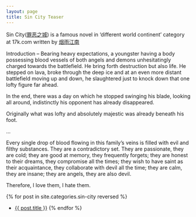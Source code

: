 ```yaml
---
layout: page
title: Sin City Teaser
---
```


Sin City([罪恶之城](http://www.17k.com/book/117302.html)) is a famous novel in ‘different world continent’ category at 17k.com written by [烟雨江南](http://www.17k.com/zuozhe/161)

Introduction – Bearing heavy expectations, a youngster having a body possessing blood vessels of both angels and demons unhesitatingly charged towards the battlefield. He bring forth destruction but also life. He stepped on lava, broke through the deep ice and at an even more distant battlefield moving up and down, he slaughtered just to knock down that one lofty figure far ahead.

In the end, there was a day on which he stopped swinging his blade, looking all around, indistinctly his opponent has already disappeared.

Originally what was lofty and absolutely majestic was already beneath his foot.

...

Every single drop of blood flowing in this family’s veins is filled with evil and filthy substances. They are a contradictory set. They are passionate, they are cold; they are good at memory, they frequently forgets; they are honest to their dreams, they compromise all the times; they wish to have saint as their acquaintance, they collaborate with devil all the time; they are calm, they are insane; they are angels, they are also devil.

Therefore, I love them, I hate them.

{% for post in site.categories.sin-city reversed %}
* [{{ post.title }}]({{site.baseurl}}{{post.url}})
{% endfor %}

